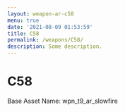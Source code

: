 ```yaml
---
layout: weapon-ar-c58
menu: true
date: '2021-08-09 01:53:59'
title: C58
permalink: /weapons/C58/
description: Some description.
---
```


# C58

Base Asset Name: wpn_t9_ar_slowfire